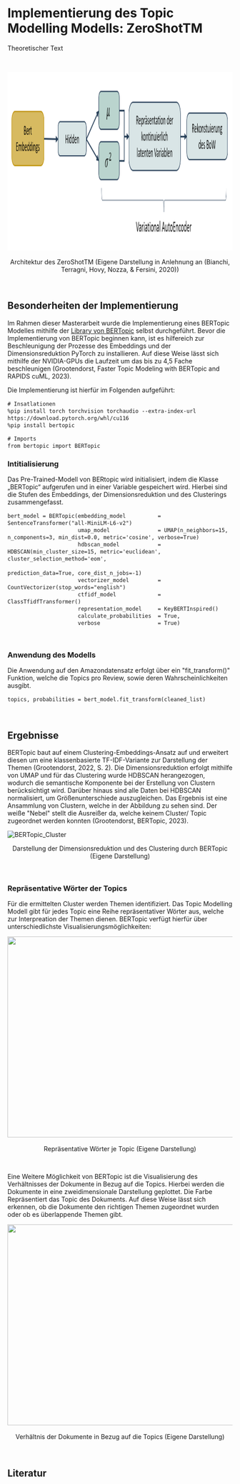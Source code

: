 # Implementierung des Topic Modelling Modells: ZeroShotTM
Theoretischer Text

<Br>
<p align="center">
  <img width="850" height="400" src="img/ZeroSHotTM_Theorie.png">
</p>
<p align="center">Architektur des ZeroShotTM (Eigene Darstellung in Anlehnung an (Bianchi, Terragni, Hovy, Nozza, & Fersini, 2020))</p>

<Br>

## Besonderheiten der Implementierung
Im Rahmen dieser Masterarbeit wurde die Implementierung eines BERTopic Modelles mithilfe der [Library von BERTopic](https://maartengr.github.io/BERTopic/algorithm/algorithm.html#code-overview) selbst durchgeführt. Bevor die Implementierung von BERTopic beginnen kann, ist es hilfereich zur Beschleunigung der Prozesse des Embeddings und der Dimensionsreduktion PyTorch zu installieren. Auf diese Weise lässt sich mithilfe der NVIDIA-GPUs die Laufzeit um das bis zu 4,5 Fache beschleunigen (Grootendorst, Faster Topic Modeling with BERTopic and RAPIDS cuML, 2023).

Die Implementierung ist hierfür im Folgenden aufgeführt:

```
# Insatlationen
%pip install torch torchvision torchaudio --extra-index-url https://download.pytorch.org/whl/cu116
%pip install bertopic
```
```
# Imports
from bertopic import BERTopic
```

### __Intitialisierung__
Das Pre-Trained-Modell von BERtopic wird initialisiert, indem die Klasse „BERTopic“ aufgerufen und in einer Variable gespeichert wird. Hierbei sind die Stufen des Embeddings, der Dimensionsreduktion und des Clusterings zusammengefasst. 
```
bert_model = BERTopic(embedding_model          = SentenceTransformer("all-MiniLM-L6-v2")
                      umap_model               = UMAP(n_neighbors=15, n_components=3, min_dist=0.0, metric='cosine', verbose=True)
                      hdbscan_model            = HDBSCAN(min_cluster_size=15, metric='euclidean', cluster_selection_method='eom',
                                                         prediction_data=True, core_dist_n_jobs=-1)
                      vectorizer_model         = CountVectorizer(stop_words="english")
                      ctfidf_model             = ClassTfidfTransformer()
                      representation_model     = KeyBERTInspired()
                      calculate_probabilities  = True,
                      verbose                  = True)
```
<Br>

### __Anwendung des Modells__
Die Anwendung auf den Amazondatensatz erfolgt über ein "fit_transform()" Funktion, welche die Topics pro Review, sowie deren Wahrscheinlichkeiten ausgibt.
```
topics, probabilities = bert_model.fit_transform(cleaned_list)
```
<Br>

## Ergebnisse

BERTopic baut auf einem Clustering-Embeddings-Ansatz auf und erweitert diesen um eine klassenbasierte TF-IDF-Variante zur Darstellung der Themen (Grootendorst, 2022, S. 2). Die Dimensionsreduktion erfolgt mithilfe von UMAP und für das Clustering wurde HDBSCAN herangezogen, wodurch die semantische Komponente bei der Erstellung von Clustern berücksichtigt wird. Darüber hinaus sind alle Daten bei HDBSCAN normalisiert, um Größenunterschiede auszugleichen. Das Ergebnis ist eine Ansammlung von Clustern, welche in der Abbildung zu sehen sind. Der weiße "Nebel" stellt die Ausreißer da, welche keinem Cluster/ Topic zugeordnet werden konnten (Grootendorst, BERTopic, 2023).
<Br>

![BERTopic_Cluster](img/BERTopic_Cluster_Ausreißer.gif)
<p align="center">Darstellung der Dimensionsreduktion und des Clustering durch BERTopic (Eigene Darstellung)</p>
<Br>

### Repräsentative Wörter der Topics
Für die ermittelten Cluster werden Themen identifiziert. Das Topic Modelling Modell gibt für jedes Topic eine Reihe repräsentativer Wörter aus, welche zur Interpreation der Themen dienen. BERTopic verfügt hierfür über unterschiedlichste Visualisierungsmöglichkeiten:
<Br>
<p align="center">
  <img width="850" height="450" src="img/BERT_Topics.png">
</p>
<p align="center">Repräsentative Wörter je Topic (Eigene Darstellung)</p>
<Br>

Eine Weitere Möglichkeit von BERTopic ist die Visualisierung des Verhältnisses der Dokumente in Bezug auf die Topics. Hierbei werden die Dokumente in eine zweidimensionale Darstellung geplottet. Die Farbe Repräsentiert das Topic des Dokuments. Auf diese Weise lässt sich erkennen, ob die Dokumente den richtigen Themen zugeordnet wurden oder ob es überlappende Themen gibt.
<p align="center">
  <img width="850" height="450" src="img/BERT_Topic_Docs.png">
</p>
<p align="center">Verhältnis der Dokumente in Bezug auf die Topics (Eigene Darstellung)</p>
<Br>


## Literatur

